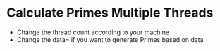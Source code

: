 # Calculate Primes Multiple Threads
- Change the thread count according to your machine
- Change the data= if you want to generate Primes based on data